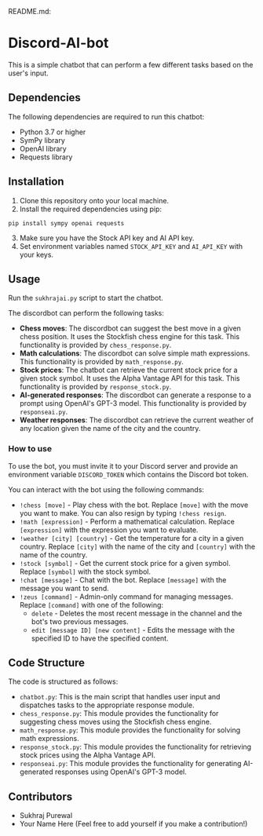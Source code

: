 README.md:

# Discord-AI-bot

This is a simple chatbot that can perform a few different tasks based on the user's input.

## Dependencies

The following dependencies are required to run this chatbot:

- Python 3.7 or higher
- SymPy library
- OpenAI library
- Requests library

## Installation

1. Clone this repository onto your local machine.
2. Install the required dependencies using pip:

```
pip install sympy openai requests
```

3. Make sure you have the Stock API key and AI API key. 
4. Set environment variables named `STOCK_API_KEY` and `AI_API_KEY` with your keys.

## Usage

Run the `sukhrajai.py` script to start the chatbot. 

The discordbot can perform the following tasks:

- **Chess moves**: The discordbot can suggest the best move in a given chess position. It uses the Stockfish chess engine for this task. This functionality is provided by `chess_response.py`.
- **Math calculations**: The discordbot can solve simple math expressions. This functionality is provided by `math_response.py`.
- **Stock prices**: The chatbot can retrieve the current stock price for a given stock symbol. It uses the Alpha Vantage API for this task. This functionality is provided by `response_stock.py`.
- **AI-generated responses**: The discordbot can generate a response to a prompt using OpenAI's GPT-3 model. This functionality is provided by `responseai.py`.
- **Weather responses**: The discordbot can retrieve the current weather of any location given the name of the city and the country.

### How to use

To use the bot, you must invite it to your Discord server and provide an environment variable `DISCORD_TOKEN` which contains the Discord bot token. 

You can interact with the bot using the following commands:

* `!chess [move]` - Play chess with the bot. Replace `[move]` with the move you want to make. You can also resign by typing `!chess resign`.
* `!math [expression]` - Perform a mathematical calculation. Replace `[expression]` with the expression you want to evaluate.
* `!weather [city] [country]` - Get the temperature for a city in a given country. Replace `[city]` with the name of the city and `[country]` with the name of the country.
* `!stock [symbol]` - Get the current stock price for a given symbol. Replace `[symbol]` with the stock symbol.
* `!chat [message]` - Chat with the bot. Replace `[message]` with the message you want to send.
* `!zeus [command]` - Admin-only command for managing messages. Replace `[command]` with one of the following:
  * `delete` - Deletes the most recent message in the channel and the bot's two previous messages.
  * `edit [message ID] [new content]` - Edits the message with the specified ID to have the specified content.


## Code Structure

The code is structured as follows:

- `chatbot.py`: This is the main script that handles user input and dispatches tasks to the appropriate response module.
- `chess_response.py`: This module provides the functionality for suggesting chess moves using the Stockfish chess engine.
- `math_response.py`: This module provides the functionality for solving math expressions.
- `response_stock.py`: This module provides the functionality for retrieving stock prices using the Alpha Vantage API.
- `responseai.py`: This module provides the functionality for generating AI-generated responses using OpenAI's GPT-3 model.

## Contributors

- Sukhraj Purewal
- Your Name Here (Feel free to add yourself if you make a contribution!)


